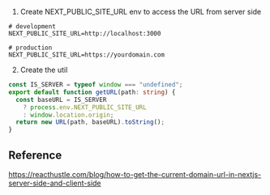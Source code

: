 1. Create NEXT_PUBLIC_SITE_URL env to access the URL from server side

```
# development
NEXT_PUBLIC_SITE_URL=http://localhost:3000

# production
NEXT_PUBLIC_SITE_URL=https://yourdomain.com
```

2. Create the util

```ts
const IS_SERVER = typeof window === "undefined";
export default function getURL(path: string) {
  const baseURL = IS_SERVER
    ? process.env.NEXT_PUBLIC_SITE_URL
    : window.location.origin;
  return new URL(path, baseURL).toString();
}
```

## Reference

https://reacthustle.com/blog/how-to-get-the-current-domain-url-in-nextjs-server-side-and-client-side
